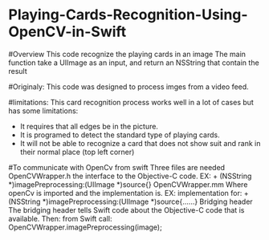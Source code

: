 # Playing-Cards-Recognition-Using-OpenCV-in-Swift

#Overview
This code recognize the playing cards in an image
The main function take a UIImage as an input, and return an NSString that contain the result

#Originaly: 
This code was designed to process imges from a video feed. 

#limitations:
This card recognition process works well in a lot of cases but has some limitations:
- It  requires that all edges be in the picture. 
- It is programed to detect the standard type of playing cards. 
- It will not be able to recognize a card that does not show suit and rank in their normal place (top left corner)

#To communicate with OpenCv from swift 
Three files are needed
OpenCVWrapper.h
  the interface to the Objective-C code.
  EX: + (NSString *)imagePreprocessing:(UIImage *)source{}
OpenCVWrapper.mm
  Where openCv is imported and the implementation is. 
  EX: implementation for: + (NSString *)imagePreprocessing:(UIImage *)source{......}
Bridging header 
  The bridging header tells Swift code about the Objective-C code that is available. 
Then: from Swift call: OpenCVWrapper.imagePreprocessing(image);
